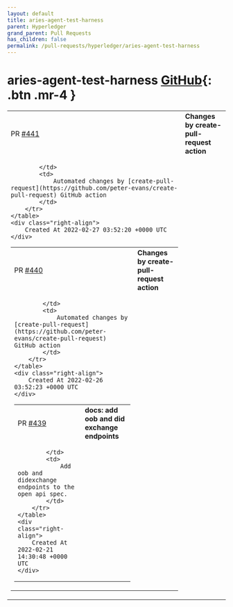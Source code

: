 ```yaml
---
layout: default
title: aries-agent-test-harness
parent: Hyperledger
grand_parent: Pull Requests
has_children: false
permalink: /pull-requests/hyperledger/aries-agent-test-harness
---
```


# aries-agent-test-harness <span class="fs-3 right-align">[GitHub](https://github.com/hyperledger/aries-agent-test-harness){: .btn .mr-4 }</span>


<div>
    <table>
        <tr>
            <td>
                PR <a href="https://github.com/hyperledger/aries-agent-test-harness/pull/441" class=".btn">#441</a>
            </td>
            <td>
                <b>
                    Changes by create-pull-request action
                </b>
            </td>
        </tr>
        <tr>
            <td>
                
            </td>
            <td>
                Automated changes by [create-pull-request](https://github.com/peter-evans/create-pull-request) GitHub action
            </td>
        </tr>
    </table>
    <div class="right-align">
        Created At 2022-02-27 03:52:20 +0000 UTC
    </div>
</div>

<div>
    <table>
        <tr>
            <td>
                PR <a href="https://github.com/hyperledger/aries-agent-test-harness/pull/440" class=".btn">#440</a>
            </td>
            <td>
                <b>
                    Changes by create-pull-request action
                </b>
            </td>
        </tr>
        <tr>
            <td>
                
            </td>
            <td>
                Automated changes by [create-pull-request](https://github.com/peter-evans/create-pull-request) GitHub action
            </td>
        </tr>
    </table>
    <div class="right-align">
        Created At 2022-02-26 03:52:23 +0000 UTC
    </div>
</div>

<div>
    <table>
        <tr>
            <td>
                PR <a href="https://github.com/hyperledger/aries-agent-test-harness/pull/439" class=".btn">#439</a>
            </td>
            <td>
                <b>
                    docs: add oob and did exchange endpoints
                </b>
            </td>
        </tr>
        <tr>
            <td>
                
            </td>
            <td>
                Add oob and didexchange endpoints to the open api spec.
            </td>
        </tr>
    </table>
    <div class="right-align">
        Created At 2022-02-21 14:30:48 +0000 UTC
    </div>
</div>

